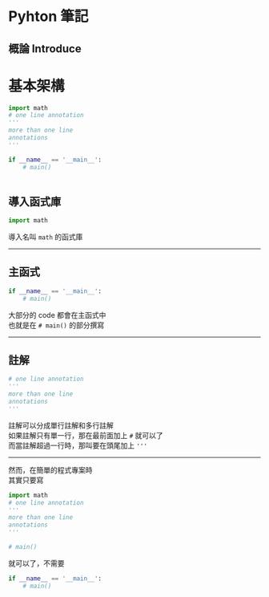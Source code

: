 # **Pyhton 筆記**  
## 概論 Introduce  

# 基本架構  

```python
import math
# one line annotation
'''
more than one line
annotations
'''

if __name__ == '__main__':
    # main()
    
```

## 導入函式庫  

```python
import math
```

導入名叫 `math` 的函式庫  

---

## 主函式  

```python
if __name__ == '__main__':
    # main()
```

大部分的 code 都會在主函式中  
也就是在 `# main()` 的部分撰寫  

---

## 註解

```python
# one line annotation
'''
more than one line
annotations
'''
```

註解可以分成單行註解和多行註解  
如果註解只有單一行，那在最前面加上 `#` 就可以了  
而當註解超過一行時，那叫要在頭尾加上 `'''`  

---

然而，在簡單的程式專案時  
其實只要寫  

```python
import math
# one line annotation
'''
more than one line
annotations
'''

# main()
```

就可以了，不需要  

```python
if __name__ == '__main__':
    # main()
```
